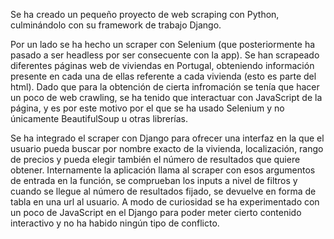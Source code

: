 Se ha creado un pequeño proyecto de web scraping con Python, culminándolo con su framework de trabajo Django.

Por un lado se ha hecho un scraper con Selenium (que posteriormente ha pasado a ser headless por ser consecuente con la app).
Se han scrapeado diferentes páginas web de viviendas en Portugal, obteniendo información presente en cada una de ellas referente a cada vivienda (esto es parte del html). Dado que para la obtención de cierta infromación se tenía que hacer un poco de web crawling,
se ha tenido que interactuar con JavaScript de la página, y es por este motivo por el que se ha usado Selenium y no únicamente BeautifulSoup u otras librerías.

Se ha integrado el scraper con Django para ofrecer una interfaz en la que el usuario pueda buscar por nombre exacto de la vivienda, localización, rango de precios y pueda elegir también el número de resultados que quiere obtener. 
Internamente la aplicación llama al scraper con esos argumentos de entrada en la función, se comprueban los inputs a nivel de filtros y cuando se llegue al número de resultados fijado, se devuelve en forma de tabla en una url al usuario.
A modo de curiosidad se ha experimentado con un poco de JavaScript en el Django para poder meter cierto contenido interactivo y no ha habido ningún tipo de conflicto.

